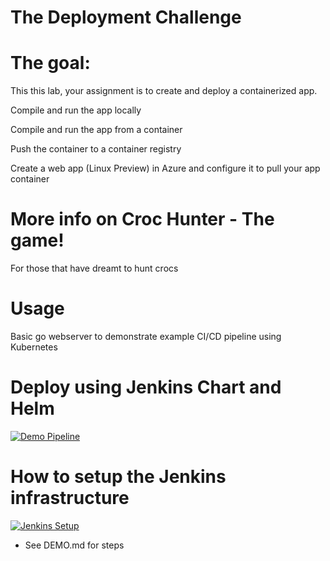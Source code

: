 # The Deployment Challenge

# The goal:
This this lab, your assignment is to create and deploy a containerized app.

Compile and run the app locally

Compile and run the app from a container

Push the container to a container registry 

Create a web app (Linux Preview) in Azure and configure it to pull your app container




# More info on Croc Hunter - The game!

For those that have dreamt to hunt crocs

# Usage
Basic go webserver to demonstrate example CI/CD pipeline using Kubernetes 

# Deploy using Jenkins Chart and Helm
[![Demo Pipeline](https://img.youtube.com/vi/NVoln4HdZOY/0.jpg)](https://youtu.be/NVoln4HdZOY "Demo Pipeline")

# How to setup the Jenkins infrastructure 
[![Jenkins Setup](https://img.youtube.com/vi/eMOzF_xAm7w/0.jpg)](https://youtu.be/eMOzF_xAm7w "Jenkins Setup")
* See DEMO.md for steps
